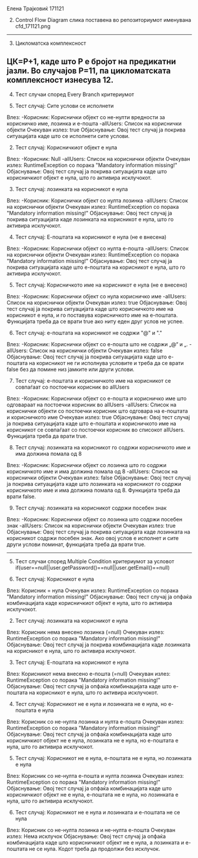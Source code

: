 Елена Трајковиќ 171121

2. Control Flow Diagram
слика поставена во репозиториумот именувана cfd_171121.png
------------------------------------------------------------------------------------------------

3. Цикломатска комплексност

ЦК=P+1, каде што P е бројот на предикатни јазли. 
Во случајoв P=11, па цикломатската комплексност изнесува 12.
------------------------------------------------------------------------------------------------

4. Tест случаи според Every Branch критериумот

1. Тест случај: Сите услови се исполнети

Влез:
	-Корисник: Кориснички објект со не-нулти вредности за корисничко име, лозинка и е-пошта
	-allUsers: Список на кориснички објекти
Очекуван излез: true
Објаснување: Овој тест случај ја покрива ситуацијата каде што се исполнети сите услови.

2. Тест случај: Корисничкиот објект е нула

Влез:
	-Корисник: Null
	-allUsers: Список на кориснички објекти
Очекуван излез: RuntimeException со порака "Mandatory information missing!"
Објаснување: Овој тест случај ја покрива ситуацијата каде што корисничкиот објект е нула, што го активира исклучокот.

3. Тест случај: лозинката на корисникот е нула

Влез:
	-Корисник: Кориснички објект со нулта лозинка
	-allUsers: Список на кориснички објекти
Очекуван излез: RuntimeException со порака "Mandatory information missing!" 
Објаснување: Овој тест случај ја покрива ситуацијата каде лозинката на корисникот е нула, што го активира исклучокот.

4. Тест случај: Е-поштата на корисникот е нула (не е внесена)

Влез:
	-Корисник: Кориснички објект со нулта е-пошта
	-allUsers: Список на кориснички објекти
Очекуван излез: RuntimeException со порака "Mandatory information missing!" 
Објаснување: Овој тест случај ја покрива ситуацијата каде што е-поштата на корисникот е нула, што го активира исклучокот.


5. Тест случај: Корисничкото име на корисникот е нула (не е внесено)

Влез:
	-Корисник: Кориснички објект со нула корисничко име
	-allUsers: Список на кориснички објекти
Очекуван излез: true
Објаснување: Овој тест случај ја покрива ситуацијата каде што корисничкото име на корисникот е нула, и го поставува корисничкото име на е-поштата. Функцијата треба да се врати true ако ниту еден друг услов не успее.

6. Тест случај: е-поштата на корисникот не содржи "@" и "."

Влез:
	-Корисник: Кориснички објект со е-пошта што не содржи „@“ и „.
	-allUsers: Список на кориснички објекти
Очекуван излез: false
Објаснување: Овој тест случај ја покрива ситуацијата каде што е-поштата на корисникот не ги исполнува условите и треба да се врати false без да помине низ јамките или други услови.

7. Тест случај: е-поштата и корисничкото име на корисникот се совпаѓаат со постоечки корисник во allUsers

Влез:
	-Корисник: Кориснички објект со е-пошта и корисничко име што одговараат на постоечки корисник во allUsers
	-allUsers: Список на кориснички објекти со постоечки корисник што одговара на е-поштата и корисничкото име
Очекуван излез: true
Објаснување: Овој тест случај ја покрива ситуацијата каде што е-поштата и корисничкото име на корисникот се совпаѓаат со постоечки корисник во списокот allUsers. Функцијата треба да врати true.

8. Тест случај: лозинката на корисникот го содржи корисничкото име и има должина помала од 8

Влез:
	-Корисник: Кориснички објект со лозинка што го содржи корисничкото име и има должина помала од 8
	-allUsers: Список на кориснички објекти
Очекуван излез: false
Објаснување: Овој тест случај ја покрива ситуацијата каде што лозинката на корисникот го содржи корисничкото име и има должина помала од 8. Функцијата треба да врати false.

9. Тест случај: лозинката на корисникот содржи посебен знак

Влез:
	-Корисник: Кориснички објект со лозинка што содржи посебен знак
	-allUsers: Список на кориснички објекти
Очекуван излез: true
Објаснување: Овој тест случај ја покрива ситуацијата каде лозинката на корисникот содржи посебен знак. Ако овој услов е исполнет и сите други услови поминат, функцијата треба да врати true.

------------------------------------------------------------------------------------------------

5. Tест случаи според Multiple Condition критериумот за условот if(user==null||user.getPassword()==null||user.getEmail()==null)

1. Тест случај: Корисникот е нула

Влез: Корисник = нула
Очекуван излез: RuntimeException со порака "Mandatory information missing!"
Објаснување: Овој тест случај ја опфаќа комбинацијата каде корисничкиот објект е нула, што го активира исклучокот.

2. Тест случај: лозинката на корисникот е нула

Влез: Корисник нема внесено лозинка (=null)
Очекуван излез: RuntimeException со порака "Mandatory information missing!" 
Објаснување: Овој тест случај ја покрива комбинацијата каде лозинката на корисникот е нула, што го активира исклучокот.

3. Тест случај: Е-поштата на корисникот е нула

Влез: Корисникот нема внесено е-пошта (=null)
Очекуван излез: RuntimeException со порака "Mandatory information missing!" 
Објаснување: Овој тест случај ја опфаќа комбинацијата каде што е-поштата на корисникот е нула, што го активира исклучокот.

4. Тест случај: Корисникот не е нула и лозинката не е нула, но е-поштата е нула

Влез: Корисник со не-нулта лозинка и нулта е-пошта
Очекуван излез: RuntimeException со порака "Mandatory information missing!"
Објаснување: Овој тест случај ја опфаќа комбинацијата каде што корисничкиот објект не е нула, лозинката не е нула, но е-поштата е нула, што го активира исклучокот.

5. Тест случај: Корисникот не е нула, е-поштата не е нула, но лозинката е нула

Влез: Корисник со не-нулта е-пошта и нулта лозинка
Очекуван излез: RuntimeException со порака "Mandatory information missing!"
Објаснување: Овој тест случај ја опфаќа комбинацијата каде што корисничкиот објект не е нула, е-поштата не е нула, но лозинката е нула, што го активира исклучокот.

6. Тест случај: Корисникот не е нула и лозинката и е-поштата не се нула

Влез: Корисник со не-нулта лозинка и не-нулта е-пошта
Очекуван излез: Нема исклучок
Објаснување: Овој тест случај ја опфаќа комбинацијата каде што корисничкиот објект не е нула, а лозинката и е-поштата не се нула. Кодот треба да продолжи без исклучок.
